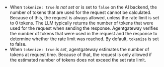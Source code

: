 * When `tokenize: true` _is not set_ or is set to `false` on the AI backend, the number of tokens that are used for the request cannot be calculated. Because of this, the request is always allowed, unless the rate limit is set to 0 tokens. The LLM typically returns the number of tokens that were used for the request when sending the response. Agentgateway verifies the number of tokens that were used in the request and the response to determine whether the rate limit was reached. By default, `tokenize` is set to false. 
* When `tokenize: true` _is set_, agentgateway estimates the number of tokens at request time. Because of that, the request is only allowed if the estimated number of tokens does not exceed the set rate limit. 